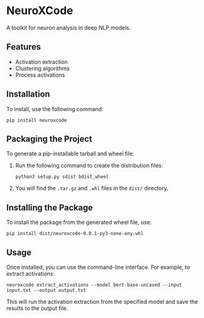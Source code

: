 # NeuroXCode

A toolkit for neuron analysis in deep NLP models.

## Features
- Activation extraction
- Clustering algorithms
- Process activations

## Installation

To install, use the following command:
```
pip install neuroxcode
```

## Packaging the Project

To generate a pip-installable tarball and wheel file:

1. Run the following command to create the distribution files:
   ```
   python3 setup.py sdist bdist_wheel
   ```

2. You will find the `.tar.gz` and `.whl` files in the `dist/` directory.

## Installing the Package

To install the package from the generated wheel file, use:
```
pip install dist/neuroxcode-0.0.1-py3-none-any.whl
```

## Usage

Once installed, you can use the command-line interface. For example, to extract activations:
```
neuroxcode extract_activations --model bert-base-uncased --input input.txt --output output.txt
```

This will run the activation extraction from the specified model and save the results to the output file.
